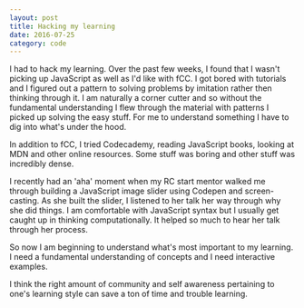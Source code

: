 ```yaml
---
layout: post
title: Hacking my learning
date: 2016-07-25
category: code
---
```




I had to hack my learning. Over the past few weeks, I found that I wasn't picking up JavaScript as well as I'd like with fCC. I got bored with tutorials and I figured out a pattern to solving problems by imitation rather then thinking through it. I am naturally a corner cutter and so without the fundamental understanding I flew through the material with patterns I picked up solving the easy stuff. For me to understand something I have to dig into what's under the hood.  

In addition to fCC, I tried Codecademy, reading JavaScript books, looking at MDN and other online resources. Some stuff was boring and other stuff was incredibly dense. 

I recently had an 'aha' moment when my RC start mentor walked me through building a JavaScript image slider using Codepen and screen-casting. As she built the slider, I listened to her talk her way through why she did things. I am comfortable with JavaScript syntax but I usually get caught up in thinking computationally. It helped so much to hear her talk through her process. 
   
So now I am beginning to understand what's most important to my learning. I need a fundamental understanding of concepts and I need interactive examples.

I think the right amount of community and self awareness pertaining to one's learning style can save a ton of time and trouble learning. 
